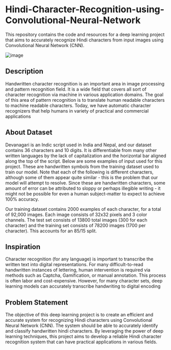 # Hindi-Character-Recognition-using-Convolutional-Neural-Network
This repository contains the code and resources for a deep learning project that aims to accurately recognize Hindi characters from input images using Convolutional Neural Network (CNN). 

![image](https://user-images.githubusercontent.com/115543070/231707993-d9ebf678-85ac-448a-af5c-6e541b9ddfaa.png)

<h2>Description</h2>
Handwritten character recognition is an important area in image processing and pattern recognition field. It is a wide field that covers all sort of character recognition via machine in various application domains. The goal of this area of pattern recognition is to translate human readable characters to machine readable characters. Today, we have automatic character recognizers that help humans in variety of practical and commercial applications

<h2>About Dataset</h2>
Devanagari is an Indic script used in India and Nepal, and our dataset contains 36 characters and 10 digits. It is differentiable from many other written languages by the lack of capitalization and the horizontal bar aligned along the top of the script. Below are some examples of input used for this project. These are handwritten symbols from the training dataset used to train our model. Note that each of the following is different characters, although some of them appear quite similar - this is the problem that our model will attempt to resolve. Since these are handwritten characters, some amount of error can be attributed to sloppy or perhaps illegible writing - it might not be possible for even a human subject-matter to expect to achieve 100% accuracy.


Our training dataset contains 2000 examples of each character, for a total of 92,000 images. Each image consists of 32x32 pixels and 3 color channels. The test set consists of 13800 total images (300 for each character) and the training set consists of 78200 images (1700 per character). This accounts for an 85/15 split.

<h2>Inspiration</h2>
Character recognition (for any language) is important to transcribe the written text into digital representations. For many difficult-to-read handwritten instances of lettering, human intervention is required via methods such as Captcha, Gamification, or manual annotation. This process is often labor and cost-expensive. However, for many character sets, deep learning models can accurately transcribe handwriting to digital encoding

<h2>Problem Statement</h2>
The objective of this deep learning project is to create an efficient and accurate system for recognizing Hindi characters using Convolutional Neural Network (CNN). The system should be able to accurately identify and classify handwritten hindi characters. By leveraging the power of deep learning techniques, this project aims to develop a reliable Hindi character recognition system that can have practical applications in various fields.
